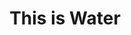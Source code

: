 ---
layout: null
category: writing
title: This is Water
external_url: https://medium.com/@tranhelen/2ba9dbbe7e28
---
